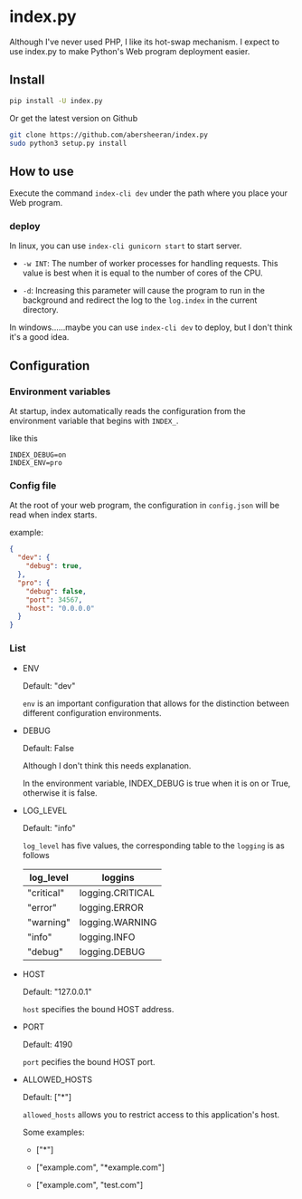 # index.py

Although I've never used PHP, I like its hot-swap mechanism. I expect to use index.py to make Python's Web program deployment easier.

## Install

```bash
pip install -U index.py
```

Or get the latest version on Github

```bash
git clone https://github.com/abersheeran/index.py
sudo python3 setup.py install
```

## How to use

Execute the command `index-cli dev` under the path where you place your Web program.

### deploy

In linux, you can use `index-cli gunicorn start` to start server.

* `-w INT`: The number of worker processes for handling requests. This value is best when it is equal to the number of cores of the CPU.

* `-d`: Increasing this parameter will cause the program to run in the background and redirect the log to the `log.index` in the current directory.

In windows......maybe you can use `index-cli dev` to deploy, but I don't think it's a good idea.

## Configuration

### Environment variables

At startup, index automatically reads the configuration from the environment variable that begins with `INDEX_`.

like this

```
INDEX_DEBUG=on
INDEX_ENV=pro
```

### Config file

At the root of your web program, the configuration in `config.json` will be read when index starts.

example:

```json
{
  "dev": {
    "debug": true,
  },
  "pro": {
    "debug": false,
    "port": 34567,
    "host": "0.0.0.0"
  }
}
```

### List

* ENV

  Default: "dev"
  
  `env` is an important configuration that allows for the distinction between different configuration environments.

* DEBUG
  
  Default: False
  
  Although I don't think this needs explanation.
  
  In the environment variable, INDEX_DEBUG is true when it is on or True, otherwise it is false.

* LOG_LEVEL

  Default: "info"

  `log_level` has five values, the corresponding table to the `logging` is as follows

  log_level   |loggins
  ---         |---
  "critical"  | logging.CRITICAL
  "error"     | logging.ERROR
  "warning"   | logging.WARNING
  "info"      | logging.INFO
  "debug"     | logging.DEBUG

* HOST

  Default: "127.0.0.1"
  
  `host` specifies the bound HOST address.

* PORT

  Default: 4190

  `port` pecifies the bound HOST port.

* ALLOWED_HOSTS

  Default: ["*"]
  
  `allowed_hosts` allows you to restrict access to this application's host.

  Some examples:

    - ["*"]

    - ["example.com", "*example.com"]

    - ["example.com", "test.com"]
